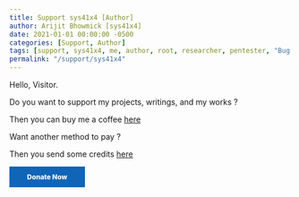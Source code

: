 ```yaml
---
title: Support sys41x4 [Author]
author: Arijit Bhowmick [sys41x4]
date: 2021-01-01 00:00:00 -0500
categories: [Support, Author]
tags: [support, sys41x4, me, author, root, researcher, pentester, "Bug Hunter", "htb player", "thm player", writeup, python]
permalink: "/support/sys41x4"
---
```


Hello, Visitor.

Do you want to support my projects, writings, and my works ?

Then you can buy me a coffee <a href="https://www.buymeacoffee.com/sys41x4" target="_blank">here</a>

Want another method to pay ?

Then you send some credits <a href="https://pmny.in/eIeK6vaWYFL9" target="_blank">here</a>
<div> <a style=" width: 135px; background-color: #1065B7; text-align: center; font-weight: 800; padding: 11px 0px; color: white; font-size: 12px; display: inline-block; text-decoration: none; " href='https://pmny.in/eIeK6vaWYFL9'  target="_blank" > Donate Now </a> </div>
